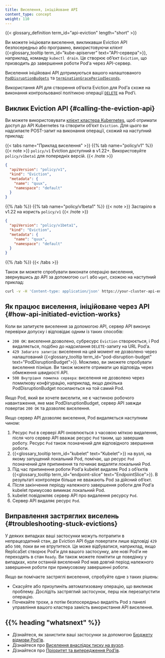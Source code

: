 ```yaml
---
title: Виселення, ініційоване API
content_type: concept
weight: 110
---
```


{{< glossary_definition term_id="api-eviction" length="short" >}} </br>

Ви можете ініціювати виселення, викликавши Eviction API безпосередньо або програмно,
використовуючи клієнт {{<glossary_tooltip term_id="kube-apiserver" text="API-сервера">}}, наприклад, команду `kubectl drain`. Це створює обʼєкт `Eviction`, що призводить до завершення роботи Podʼа через API-сервер.

Виселення ініційовані API дотримуються вашого налаштованого [`PodDisruptionBudgets`](/docs/tasks/run-application/configure-pdb/) та [`terminationGracePeriodSeconds`](/docs/concepts/workloads/pods/pod-lifecycle#pod-termination).

Використання API для створення обʼєкта Eviction для Podʼа схоже на виконання контрольованої політикою операції [`DELETE`](/docs/reference/kubernetes-api/workload-resources/pod-v1/#delete-delete-a-pod) на Podʼі.

## Виклик Eviction API {#calling-the-eviction-api}

Ви можете використовувати [клієнт кластера Kubernetes](/docs/tasks/administer-cluster/access-cluster-api/#programmatic-access-to-the-api), щоб отримати доступ до API Kubernetes та створити обʼєкт `Eviction`. Для цього ви надсилаєте POST-запит на виконання операції, схожий на наступний приклад:

{{< tabs name="Приклад виселення" >}}
{{% tab name="policy/v1" %}}
{{< note >}}
`policy/v1` Eviction доступний в v1.22+. Використовуйте `policy/v1beta1` для попередніх версій.
{{< /note >}}

```json
{
  "apiVersion": "policy/v1",
  "kind": "Eviction",
  "metadata": {
    "name": "quux",
    "namespace": "default"
  }
}
```

{{% /tab %}}
{{% tab name="policy/v1beta1" %}}
{{< note >}}
Застаріло в v1.22 на користь `policy/v1`
{{< /note >}}

```json
{
  "apiVersion": "policy/v1beta1",
  "kind": "Eviction",
  "metadata": {
    "name": "quux",
    "namespace": "default"
  }
}
```

{{% /tab %}}
{{< /tabs >}}

Також ви можете спробувати виконати операцію виселення, звернувшись до API за допомогою
`curl` або `wget`, схожою на наступний приклад:

```bash
curl -v -H 'Content-type: application/json' https://your-cluster-api-endpoint.example/api/v1/namespaces/default/pods/quux/eviction -d @eviction.json
```

## Як працює виселення, ініційоване через API {#how-api-initiated-eviction-works}

Коли ви запитуєте виселення за допомогою API, сервер API виконує перевірки допуску
і відповідає одним із таких способів:

* `200 ОК`: виселення дозволено, субресурс `Eviction` створюється, і Pod видаляється, подібно до надсилання `DELETE`-запиту на URL Podʼа.
* `429 Забагато запитів`: виселення на цей момент не дозволено через налаштований {{<glossary_tooltip term_id="pod-disruption-budget" text="PodDisruptionBudget">}}. Можливо, ви зможете спробувати виселення пізніше. Ви також можете отримати цю відповідь через обмеження швидкості API.
* `500 Внутрішня помилка сервера`: виселення не дозволено через помилкову конфігурацію, наприклад, якщо декілька PodDisruptionBudget посилаються на той самий Pod.

Якщо Pod, який ви хочете виселити, не є частиною робочого навантаження, яке має PodDisruptionBudget, сервер API завжди повертає `200 OK` та дозволяє виселення.

Якщо сервер API дозволяє виселення, Pod видаляється наступним чином:

1. Ресурс `Pod` в сервері API оновлюється з часовою міткою видалення, після чого сервер API вважає ресурс `Pod` таким, що завершив роботу. Ресурс `Pod` також позначений для відповідного звершення роботи.
2. {{<glossary_tooltip term_id="kubelet" text="Kubelet">}} на вузлі, на якому запущений локальний Pod, помічає, що ресурс `Pod` позначений для припинення та починає видаляти локальний Pod.
3. Під час припинення роботи Podʼа kubelet видаляє Pod з обʼєктів {{<glossary_tooltip term_id="endpoint-slice" text="EndpointSlice">}}. В результаті контролери більше не вважають Pod за дійсний обʼєкт.
4. Після закінчення періоду належного завершення роботи для Podʼа kubelet примусово вимикає локальний Pod.
5. kubelet повідомляє сервер API про видалення ресурсу `Pod`.
6. Сервер API видаляє ресурс `Pod`.

## Виправлення застряглих виселень {#troubleshooting-stuck-evictions}

У деяких випадках ваші застосунки можуть потрапити в непрацездатний стан, де Eviction API буде повертати лише відповіді `429` або `500`, поки ви не втрутитеся. Це може відбуватися, наприклад, якщо ReplicaSet створює Podʼи для вашого застосунку, але нові Podʼи не переходять в стан `Ready`. Ви також можете помітити це поведінку у випадках, коли останній виселений Pod мав довгий період належного завершення роботи при примусовому завершенні роботи.

Якщо ви помічаєте застряглі виселення, спробуйте одне з таких рішень:

* Скасуйте або призупиніть автоматизовану операцію, що викликає проблему. Дослідіть застряглий застосунок, перш ніж перезапустити операцію.
* Почекайте трохи, а потім безпосередньо видаліть Pod з панелі управління вашого кластера замість використання API виселення.

## {{% heading "whatsnext" %}}

* Дізнайтеся, як захистити ваші застосунки за допомогою [Бюджету відмови Podʼів](/docs/tasks/run-application/configure-pdb/).
* Дізнайтеся про [Виселення внаслідок тиску на вузол](/docs/concepts/scheduling-eviction/node-pressure-eviction/).
* Дізнайтеся про [Пріоритет та випередження Podʼів](/docs/concepts/scheduling-eviction/pod-priority-preemption/).
